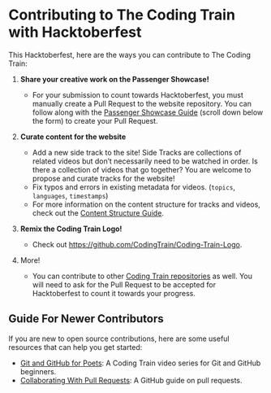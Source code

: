 # Contributing to The Coding Train with Hacktoberfest

This Hacktoberfest, here are the ways you can contribute to The Coding Train:

1. **Share your creative work on the Passenger Showcase!**

   - For your submission to count towards Hacktoberfest, you must manually create a Pull Request to the website repository. You can follow along with the [Passenger Showcase Guide](https://thecodingtrain.com/guides/passenger-showcase-guide) (scroll down below the form) to create your Pull Request.

2. **Curate content for the website**

   - Add a new side track to the site! Side Tracks are collections of related videos but don’t necessarily need to be watched in order. Is there a collection of videos that go together? You are welcome to propose and curate tracks for the website!
   - Fix typos and errors in existing metadata for videos. (`topics`, `languages`, `timestamps`)
   - For more information on the content structure for tracks and videos, check out the [Content Structure Guide](https://github.com/CodingTrain/thecodingtrain.com/blob/main/CODE_OF_CONDUCT.md).

3. **Remix the Coding Train Logo!**

   - Check out https://github.com/CodingTrain/Coding-Train-Logo.

4. More!

   - You can contribute to other [Coding Train repositories](https://github.com/CodingTrain/) as well. You will need to ask for the Pull Request to be accepted for Hacktoberfest to count it towards your progress.

## Guide For Newer Contributors

If you are new to open source contributions, here are some useful resources that can help you get started:

- [Git and GitHub for Poets](https://www.youtube.com/playlist?list=PLRqwX-V7Uu6ZF9C0YMKuns9sLDzK6zoiV): A Coding Train video series for Git and GitHub beginners.
- [Collaborating With Pull Requests](https://docs.github.com/en/pull-requests/collaborating-with-pull-requests): A GitHub guide on pull requests.

